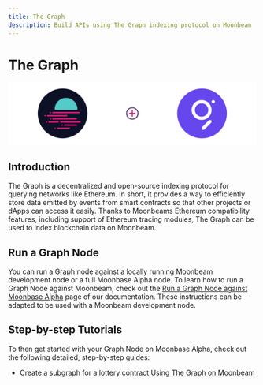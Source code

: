 ```yaml
---
title: The Graph
description: Build APIs using The Graph indexing protocol on Moonbeam
---
```


# The Graph

![The Graph on Moonbeam](/images/thegraph/thegraph-banner.png)

## Introduction

The Graph is a decentralized and open-source indexing protocol for querying networks like Ethereum. In short, it provides a way to efficiently store data emitted by events from smart contracts so that other projects or dApps can access it easily. Thanks to Moonbeams Ethereum compatibility features, including support of Ethereum tracing modules, The Graph can be used to index blockchain data on Moonbeam.

## Run a Graph Node

You can run a Graph node against a locally running Moonbeam development node or a full Moonbase Alpha node. To learn how to run a Graph Node against Moonbeam, check out the [Run a Graph Node against Moonbase Alpha](/node-operators/indexer-nodes/graph-node/) page of our documentation. These instructions can be adapted to be used with a Moonbeam development node. 

## Step-by-step Tutorials

To then get started with your Graph Node on Moonbase Alpha, check out the following detailed, step-by-step guides:

- Create a subgraph for a lottery contract [Using The Graph on Moonbeam](/tutorials/moonbase-alpha/the-graph/)